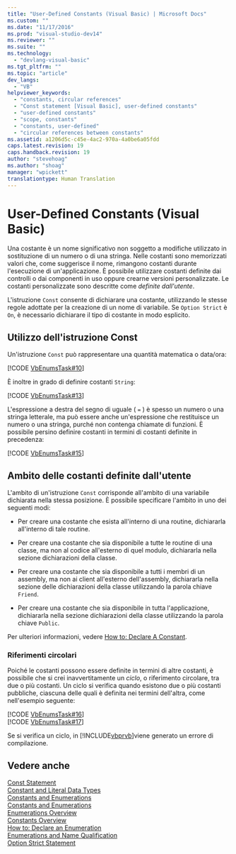 ```yaml
---
title: "User-Defined Constants (Visual Basic) | Microsoft Docs"
ms.custom: ""
ms.date: "11/17/2016"
ms.prod: "visual-studio-dev14"
ms.reviewer: ""
ms.suite: ""
ms.technology: 
  - "devlang-visual-basic"
ms.tgt_pltfrm: ""
ms.topic: "article"
dev_langs: 
  - "VB"
helpviewer_keywords: 
  - "constants, circular references"
  - "Const statement [Visual Basic], user-defined constants"
  - "user-defined constants"
  - "scope, constants"
  - "constants, user-defined"
  - "circular references between constants"
ms.assetid: a1206d5c-c45e-4ac2-970a-4a0be6a05fdd
caps.latest.revision: 19
caps.handback.revision: 19
author: "stevehoag"
ms.author: "shoag"
manager: "wpickett"
translationtype: Human Translation
---
```

# User-Defined Constants (Visual Basic)
Una costante è un nome significativo non soggetto a modifiche utilizzato in sostituzione di un numero o di una stringa.  Nelle costanti sono memorizzati valori che, come suggerisce il nome, rimangono costanti durante l'esecuzione di un'applicazione.  È possibile utilizzare costanti definite dai controlli o dai componenti in uso oppure crearne versioni personalizzate.  Le costanti personalizzate sono descritte come *definite dall'utente*.  
  
 L'istruzione `Const` consente di dichiarare una costante, utilizzando le stesse regole adottate per la creazione di un nome di variabile.  Se `Option Strict` è `On`, è necessario dichiarare il tipo di costante in modo esplicito.  
  
## Utilizzo dell'istruzione Const  
 Un'istruzione `Const` può rappresentare una quantità matematica o data\/ora:  
  
 [!CODE [VbEnumsTask#10](../CodeSnippet/VS_Snippets_VBCSharp/VbEnumsTask#10)]  
  
 È inoltre in grado di definire costanti `String`:  
  
 [!CODE [VbEnumsTask#13](../CodeSnippet/VS_Snippets_VBCSharp/VbEnumsTask#13)]  
  
 L'espressione a destra del segno di uguale \( `=` \) è spesso un numero o una stringa letterale, ma può essere anche un'espressione che restituisce un numero o una stringa, purché non contenga chiamate di funzioni.  È possibile persino definire costanti in termini di costanti definite in precedenza:  
  
 [!CODE [VbEnumsTask#15](../CodeSnippet/VS_Snippets_VBCSharp/VbEnumsTask#15)]  
  
## Ambito delle costanti definite dall'utente  
 L'ambito di un'istruzione `Const` corrisponde all'ambito di una variabile dichiarata nella stessa posizione.  È possibile specificare l'ambito in uno dei seguenti modi:  
  
-   Per creare una costante che esista all'interno di una routine, dichiararla all'interno di tale routine.  
  
-   Per creare una costante che sia disponibile a tutte le routine di una classe, ma non al codice all'esterno di quel modulo, dichiararla nella sezione dichiarazioni della classe.  
  
-   Per creare una costante che sia disponibile a tutti i membri di un assembly, ma non ai client all'esterno dell'assembly, dichiararla nella sezione delle dichiarazioni della classe utilizzando la parola chiave `Friend`.  
  
-   Per creare una costante che sia disponibile in tutta l'applicazione, dichiararla nella sezione dichiarazioni della classe utilizzando la parola chiave `Public`.  
  
 Per ulteriori informazioni, vedere [How to: Declare A Constant](../../../../visual-basic/programming-guide/language-features/constants-enums/how-to-declare-a-constant.md).  
  
### Riferimenti circolari  
 Poiché le costanti possono essere definite in termini di altre costanti, è possibile che si crei inavvertitamente un *ciclo*, o riferimento circolare, tra due o più costanti.  Un ciclo si verifica quando esistono due o più costanti pubbliche, ciascuna delle quali è definita nei termini dell'altra, come nell'esempio seguente:  
  
 [!CODE [VbEnumsTask#16](../CodeSnippet/VS_Snippets_VBCSharp/VbEnumsTask#16)]  
[!CODE [VbEnumsTask#17](../CodeSnippet/VS_Snippets_VBCSharp/VbEnumsTask#17)]  
  
 Se si verifica un ciclo, in [!INCLUDE[vbprvb](../../../../csharp/programming-guide/concepts/linq/includes/vbprvb_md.md)]viene generato un errore di compilazione.  
  
## Vedere anche  
 [Const Statement](../../../../visual-basic/language-reference/statements/const-statement.md)   
 [Constant and Literal Data Types](../../../../visual-basic/programming-guide/language-features/constants-enums/constant-and-literal-data-types.md)   
 [Constants and Enumerations](../../../../visual-basic/programming-guide/language-features/constants-enums/index.md)   
 [Constants and Enumerations](../../../../visual-basic/language-reference/constants-and-enumerations.md)   
 [Enumerations Overview](../../../../visual-basic/programming-guide/language-features/constants-enums/enumerations-overview.md)   
 [Constants Overview](../../../../visual-basic/programming-guide/language-features/constants-enums/constants-overview.md)   
 [How to: Declare an Enumeration](../../../../visual-basic/programming-guide/language-features/constants-enums/how-to-declare-enumerations.md)   
 [Enumerations and Name Qualification](../../../../visual-basic/programming-guide/language-features/constants-enums/enumerations-and-name-qualification.md)   
 [Option Strict Statement](../../../../visual-basic/language-reference/statements/option-strict-statement.md)